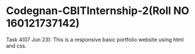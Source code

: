 # Codegnan-CBITInternship-2(Roll NO 160121737142)
Task 4(07 Jun 23): 
This is a responsive basic portfolio website using html and css.
